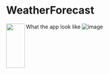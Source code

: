 # WeatherForecast
What the app look like
![image](https://user-images.githubusercontent.com/54258059/102349643-3afad380-3fd6-11eb-8588-7d13430eacc4.png)
<img src="https://user-images.githubusercontent.com/54258059/102349643-3afad380-3fd6-11eb-8588-7d13430eacc4.png" align="left" height="120" width="50" >
